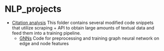 # NLP_projects

- [Citation analysis](https://github.com/PavChristian/NLP_projects/tree/main/citation_analysis)
This folder contains several modified code snippets that utilize scraping + API to obtain large amounts of textual data and feed them into a training pipeline.
  - [GNNs](https://github.com/PavChristian/NLP_projects/tree/main/citation_analysis)
Code for preprocessing and training graph neural network on edge and node features
